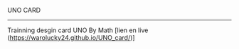 UNO CARD
___________

Trainning desgin card UNO By Math
[lien en live (https://warolucky24.github.io/UNO_card/)]
